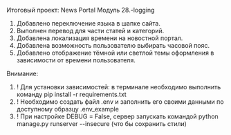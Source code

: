 Итоговый проект: News Portal Модуль 28.-logging

1. Добавлено переключение языка в шапке сайта.
2. Выполнен перевод для части статей и категорий.
3. Добавлена локализация времени на новостной портал.
4. Добавлена возможность пользователю выбирать часовой пояс.
5. Добавлено отображение тёмной или светлой темы оформления в зависимости от времени пользователя.

Внимание:
1. ! Для установки зависимостей: в терминале необходимо выполнить команду pip install -r requirements.txt
2. ! Необходимо создать файл .env и заполнить его своими данными по доступному образцу .env_example
3. ! При настройке DEBUG = False, сервер запускать командой python manage.py runserver --insecure (что бы сохранить стили)
